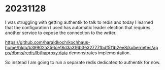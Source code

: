 # 20231128

I was struggling with getting authentik to talk to redis and today I learned that the configuration I used has automatic
leader election that requires another service to expose the connection to the writer.

<https://github.com/haraldkoch/kochhaus-home/blob/b39902a356ce18d3a316b3e32777fbdf5f1b2ee8/kubernetes/apps/dbms/redis/lb/haproxy.data> demonstrates implementation.

So instead I am going to run a separate redis dedicated to authentik for now.
